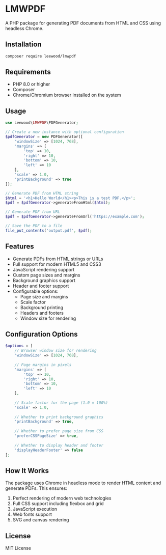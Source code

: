 # LMWPDF

A PHP package for generating PDF documents from HTML and CSS using headless Chrome.

## Installation

```bash
composer require leewood/lmwpdf
```

## Requirements

- PHP 8.0 or higher
- Composer
- Chrome/Chromium browser installed on the system

## Usage

```php
use Leewood\LMWPDF\PDFGenerator;

// Create a new instance with optional configuration
$pdfGenerator = new PDFGenerator([
    'windowSize' => [1024, 768],
    'margins' => [
        'top' => 10,
        'right' => 10,
        'bottom' => 10,
        'left' => 10
    ],
    'scale' => 1.0,
    'printBackground' => true
]);

// Generate PDF from HTML string
$html = '<h1>Hello World</h1><p>This is a test PDF.</p>';
$pdf = $pdfGenerator->generateFromHtml($html);

// Generate PDF from URL
$pdf = $pdfGenerator->generateFromUrl('https://example.com');

// Save the PDF to a file
file_put_contents('output.pdf', $pdf);
```

## Features

- Generate PDFs from HTML strings or URLs
- Full support for modern HTML5 and CSS3
- JavaScript rendering support
- Custom page sizes and margins
- Background graphics support
- Header and footer support
- Configurable options:
  - Page size and margins
  - Scale factor
  - Background printing
  - Headers and footers
  - Window size for rendering

## Configuration Options

```php
$options = [
    // Browser window size for rendering
    'windowSize' => [1024, 768],
    
    // Page margins in pixels
    'margins' => [
        'top' => 10,
        'right' => 10,
        'bottom' => 10,
        'left' => 10
    ],
    
    // Scale factor for the page (1.0 = 100%)
    'scale' => 1.0,
    
    // Whether to print background graphics
    'printBackground' => true,
    
    // Whether to prefer page size from CSS
    'preferCSSPageSize' => true,
    
    // Whether to display header and footer
    'displayHeaderFooter' => false
];
```

## How It Works

The package uses Chrome in headless mode to render HTML content and generate PDFs. This ensures:

1. Perfect rendering of modern web technologies
2. Full CSS support including flexbox and grid
3. JavaScript execution
4. Web fonts support
5. SVG and canvas rendering

## License

MIT License
